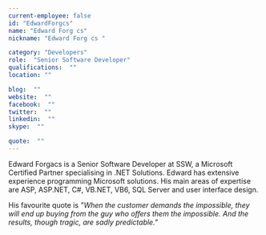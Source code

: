 ```yaml
---
current-employee: false
id: "EdwardForgcs"
name: "Edward Forg cs"
nickname: "Edward Forg cs "

category: "Developers"
role:  "Senior Software Developer"
qualifications:  ""
location: ""

blog:  ""
website:  ""
facebook:  ""
twitter:  ""
linkedin:  ""
skype:  ""

quote:  ""
---
```


Edward Forgacs is a Senior Software Developer at SSW, a Microsoft Certified Partner specialising in .NET Solutions. Edward has extensive experience programming Microsoft solutions. His main areas of expertise are ASP, ASP.NET, C#, VB.NET, VB6, SQL Server and user interface design.

His favourite quote is *"When the customer demands the impossible, they will end up buying from the guy who offers them the impossible. And the results, though tragic, are sadly predictable."*